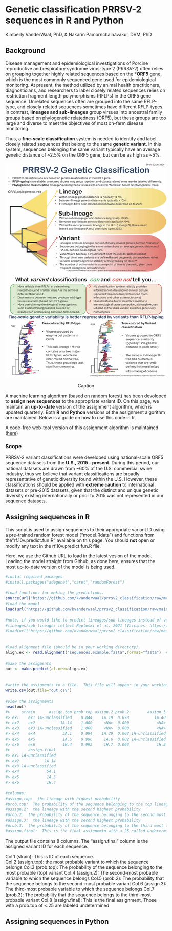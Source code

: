 Genetic classification PRRSV-2 sequences in R and Python
================
Kimberly VanderWaal, PhD, & Nakarin Pamornchainavakul, DVM, PhD

## Background

Disease management and epidemiological investigations of Porcine
reproductive and respiratory syndrome virus-type 2 (PRRSV-2) often
relies on grouping together highly related sequences based on the
\***ORF5** gene, which is the most commonly sequenced gene used for
epidemiological monitoring. At present, the method utilized by animal
health practitioners, diagnosticians, and researchers to label closely
related sequences relies on restriction fragment length polymorphisms
(RFLPs) in the ORF5 gene sequence. Unrelated sequences often are grouped
into the same RFLP-type, and closely related sequences sometimes have
different RFLP-types. In contrast, **lineages and sub-lineages** group
virsues into ancestral family groups based on phylogenetic relatedness
(ORF5), but these groups are too large and diverse to meet the
objectives of most on-farm disease monitoring.

Thus, a **fine-scale classification** system is needed to identify and
label closely related sequences that belong to the same **genetic
variant**. In this system, sequences belonging the same variant
typically have an average genetic distance of \~2.5% on the ORF5 gene,
but can be as high as \~5%.

<div class="figure" style="text-align: center">

<img src="infographicPRRSV2.1.jpg" alt="Caption"  />
<p class="caption">
Caption
</p>

</div>

A machine learning algorithm (based on random forest) has been devoloped
to **assign new sequences** to the appropriate variant ID. On this page,
we maintain an **up-to-date** version of the assignment algorithm, which
is updated quarterly. Both **R** and **Python** versions of the
assignment algorithm are maintained. Below is a guide on how to use this
code in R.

A code-free web-tool version of this assignment algorithm is maintained
([here](https://stemma.shinyapps.io/PRRSLoom-variants/))

### Scope

PRRSV-2 variant classifications were developed using national-scale ORF5
sequence datasets from the **U.S., 2015 - present**. During this period,
our national datasets are drawn from \~60% of the U.S. commercial swine
industry, thus we believe that variant classificaitons are broadly
representative of genetic diversity found within the U.S. However, these
classifications should be applied with **extreme caution** to
international datasets or pre-2015 datasets, given that the distinct and
unique genetic diversity existing internationally or prior to 2015 was
not represented in our sequence datasets.

## Assigning sequences in R

This script is used to assign sequences to their appropriate variant ID
using a pre-trained random forest model (“model.Rdata”) and functions
from the”rf.10v.predict.fun.R” available on this page. You should
**not** open or modify any text in the rf.10v.predict.fun.R file.

Here, we use the Github URL to load in the latest vesion of the model.
Loading the model straight from Github, as done here, ensures that the
most up-to-date version of the model is being used.

``` r
#instal required packages
#install.packages("adegenet","caret","randomForest")

#load functions for making the predictions.
source(url("https://github.com/kvanderwaal/prrsv2_classification/raw/main/rf10v.predict.fun.R"))
#load the model
load(url("https://github.com/kvanderwaal/prrsv2_classification/raw/main/model.Rdata"))

#note, if you would like to predict lineages/sub-lineages instead of variants, you can load this model instead.
#lineages/sub-lineages reflect Paploski et al. 2021 (Vaccines: https://dx.doi.org/10.3201/eid2208.160496) and Yim-im et al. 2023 (Microbiology Spectrum: https://dx.doi.org/10.1128/spectrum.02916-23)
#load(url("https://github.com/kvanderwaal/prrsv2_classification/raw/main/model.rf10v.new.lin.11.2023.Rdata"))


#load alignment file (should be in your working directory). 
align.ex <- read.alignment("sequences.example.fasta",format="fasta")  #An example sequence file is available for download from Github, and should be placed in your working directory.  This should be replaced with your own .fasta file

#make the assigments
out <- make.predict(al.new=align.ex)


#write the assigments to a file.  This file will appear in your working directory
write.csv(out,file="out.csv")

#view the assignments
head(out)
#>     strain      assign.top prob.top assign.2 prob.2        assign.3 prob.3
#> ex1    ex1 1A-unclassified    0.844    1A.19  0.078           1A.40  0.014
#> ex2    ex2           1A.14    1.000     <NA>  0.000            <NA>  0.000
#> ex3    ex3 1A-unclassified    1.000     <NA>  0.000            <NA>  0.000
#> ex4    ex4            5A.1    0.994    1H.29  0.002 1H-unclassified  0.002
#> ex5    ex5            1A.5    0.996     1A.6  0.002 1A-unclassified  0.002
#> ex6    ex6            1H.4    0.992     1H.7  0.002            1H.3  0.002
#>        assign.final
#> ex1 1A-unclassified
#> ex2           1A.14
#> ex3 1A-unclassified
#> ex4            5A.1
#> ex5            1A.5
#> ex6            1H.4

#columns:
#assign.top:  the lineage with highest probability
#prob.top:  The probability of the sequence belonging to the top lineage
#assign.2:  the lineage with the second highest probability
#prob.2:  the probability of the sequence belonging to the second most likely lineage
#assign.3:  the lineage with the second highest probability
#prob.3:  the probability of the sequence belonging to the third most likely lineage
#assign.final:  This is the final assignemtn with <.25 called undetermined
```

The output file contains 8 columns. The “assign.final” column is the
assigned variant ID for each sequence.

Col.1 (strain): This is ID of each sequence.  
Col.2 (assign.top): the most probable variant to which the sequence
belongs Col.3 (prob.top): The probability of the sequence belonging to
the most probable (top) variant Col.4 (assign.2): The second-most
probable variable to which the sequence belongs Col.5 (prob.2): The
probability that the sequence belongs to the second-most probable
variant Col.6 (assign.3): The third-most probable variable to which the
sequence belongs Col.7 (prob.3): The probability that the sequence
belongs to the third-most probable variant Col.8 (assign.final): This is
the final assignment, Those with a prob.top of \<.25 are labeled
undetermined

## Assigning sequences in Python
